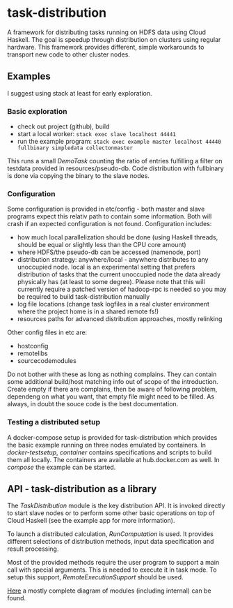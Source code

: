 task-distribution
=================

A framework for distributing tasks running on HDFS data using Cloud Haskell.
The goal is speedup through distribution on clusters using regular hardware.
This framework provides different, simple workarounds to transport new code to other cluster nodes.

Examples
--------

I suggest using stack at least for early exploration.

### Basic exploration

* check out project (github), build
* start a local worker: `stack exec slave localhost 44441`
* run the example program: `stack exec example master localhost 44440 fullbinary simpledata collectonmaster`
 
This runs a small _DemoTask_ counting the ratio of entries fulfilling a filter on testdata provided in resources/pseudo-db. Code distribution with fullbinary is done via copying the binary to the slave nodes. 

### Configuration

Some configuration is provided in etc/config - both master and slave programs expect this relativ path to contain some information. Both will crash if an expected configuration is not found. Configuration includes:

* how much local parallelization should be done (using Haskell threads, should be equal or slightly less than the CPU core amount)
* where HDFS/the pseudo-db can be accessed (namenode, port)
* distribution strategy: anywhere/local - anywhere distributes to any unoccupied node. local is an experimental setting that prefers distribution of tasks that the current unoccupied node the data already physically has (at least to some degree). Please note that this will currently require a patched version of hadoop-rpc is needed so you may be required to build task-distribution manually
* log file locations (change task logfiles in a real cluster environment where the project home is in a shared remote fs!)
* resources paths for advanced distribution approaches, mostly relinking

Other config files in etc are:

* hostconfig
* remotelibs
* sourcecodemodules

Do not bother with these as long as nothing complains. They can contain some additional build/host matching info out of scope of the introduction. Create empty if there are complains, then be aware of following problem, dependeng on what you want, that empty file might need to be filled. As always, in doubt the souce code is the best documentation.

### Testing a distributed setup

A docker-compose setup is provided for task-distribution which provides the basic example running on three nodes emulated by containers. In _docker-testsetup_, _container_ contains specifications and scripts to build them all locally. The containers are available at hub.docker.com as well. In _compose_ the example can be started.

API - task-distribution as a library
------------------------------------

The _TaskDistribution_ module is the key distribution API. It is invoked directly to start slave nodes or to perform some other basic operations on top of Cloud Haskell (see the example app for more information).

To launch a distributed calculation, _RunComputation_ is used. It provides different selections of distribution methods, input data specification and result processing.

Most of the provided methods require the user program to support a main call with special arguments. This is needed to execute it in task mode. To setup this support, _RemoteExecutionSupport_ should be used.

[Here](doc/module_overview.png) a mostly complete diagram of modules (including internal) can be found.




